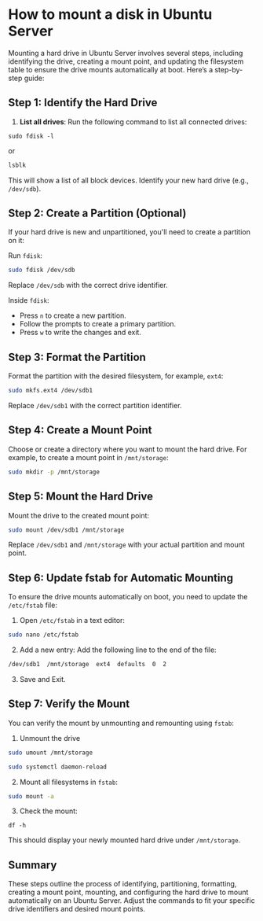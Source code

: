 # How to mount a disk in Ubuntu Server

Mounting a hard drive in Ubuntu Server involves several steps, including identifying the drive, creating a mount point, and updating the filesystem table to ensure the drive mounts automatically at boot. Here’s a step-by-step guide:

## Step 1: Identify the Hard Drive

1. **List all drives**: Run the following command to list all connected drives:

```
sudo fdisk -l
```

or

```bash
lsblk
```

This will show a list of all block devices. Identify your new hard drive (e.g., `/dev/sdb`).

## Step 2: Create a Partition (Optional)

If your hard drive is new and unpartitioned, you'll need to create a partition on it:

Run `fdisk`:

```bash
sudo fdisk /dev/sdb
```

Replace `/dev/sdb` with the correct drive identifier.

Inside `fdisk`:

- Press `n` to create a new partition.
- Follow the prompts to create a primary partition.
- Press `w` to write the changes and exit.

## Step 3: Format the Partition

Format the partition with the desired filesystem, for example, `ext4`:

```bash
sudo mkfs.ext4 /dev/sdb1
```

Replace `/dev/sdb1` with the correct partition identifier.

## Step 4: Create a Mount Point

Choose or create a directory where you want to mount the hard drive. For example, to create a mount point in `/mnt/storage`:

```bash
sudo mkdir -p /mnt/storage
```

## Step 5: Mount the Hard Drive

Mount the drive to the created mount point:

```bash
sudo mount /dev/sdb1 /mnt/storage
```

Replace `/dev/sdb1` and `/mnt/storage` with your actual partition and mount point.

## Step 6: Update fstab for Automatic Mounting

To ensure the drive mounts automatically on boot, you need to update the `/etc/fstab` file:

1. Open `/etc/fstab` in a text editor:

```bash
sudo nano /etc/fstab
```

2. Add a new entry:
   Add the following line to the end of the file:

```bash
/dev/sdb1  /mnt/storage  ext4  defaults  0  2
```

3. Save and Exit.

## Step 7: Verify the Mount

You can verify the mount by unmounting and remounting using `fstab`:

1. Unmount the drive

```bash
sudo umount /mnt/storage

sudo systemctl daemon-reload
```

2. Mount all filesystems in `fstab`:

```bash
sudo mount -a
```

3. Check the mount:

```
df -h
```

This should display your newly mounted hard drive under `/mnt/storage`.

## Summary

These steps outline the process of identifying, partitioning, formatting, creating a mount point, mounting, and configuring the hard drive to mount automatically on an Ubuntu Server. Adjust the commands to fit your specific drive identifiers and desired mount points.
